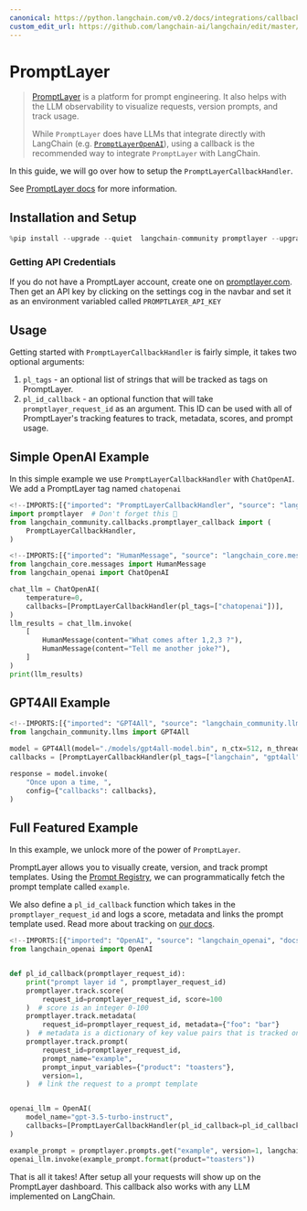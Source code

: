 ```yaml
---
canonical: https://python.langchain.com/v0.2/docs/integrations/callbacks/promptlayer/
custom_edit_url: https://github.com/langchain-ai/langchain/edit/master/docs/docs/integrations/callbacks/promptlayer.ipynb
---
```


# PromptLayer

>[PromptLayer](https://docs.promptlayer.com/introduction) is a platform for prompt engineering. It also helps with the LLM observability to visualize requests, version prompts, and track usage.
>
>While `PromptLayer` does have LLMs that integrate directly with LangChain (e.g. [`PromptLayerOpenAI`](/docs/integrations/llms/promptlayer_openai)), using a callback is the recommended way to integrate `PromptLayer` with LangChain.

In this guide, we will go over how to setup the `PromptLayerCallbackHandler`. 

See [PromptLayer docs](https://docs.promptlayer.com/languages/langchain) for more information.

## Installation and Setup


```python
%pip install --upgrade --quiet  langchain-community promptlayer --upgrade
```

### Getting API Credentials

If you do not have a PromptLayer account, create one on [promptlayer.com](https://www.promptlayer.com). Then get an API key by clicking on the settings cog in the navbar and
set it as an environment variabled called `PROMPTLAYER_API_KEY`


## Usage

Getting started with `PromptLayerCallbackHandler` is fairly simple, it takes two optional arguments:
1. `pl_tags` - an optional list of strings that will be tracked as tags on PromptLayer.
2. `pl_id_callback` - an optional function that will take `promptlayer_request_id` as an argument. This ID can be used with all of PromptLayer's tracking features to track, metadata, scores, and prompt usage.

## Simple OpenAI Example

In this simple example we use `PromptLayerCallbackHandler` with `ChatOpenAI`. We add a PromptLayer tag named `chatopenai`


```python
<!--IMPORTS:[{"imported": "PromptLayerCallbackHandler", "source": "langchain_community.callbacks.promptlayer_callback", "docs": "https://api.python.langchain.com/en/latest/callbacks/langchain_community.callbacks.promptlayer_callback.PromptLayerCallbackHandler.html", "title": "PromptLayer"}]-->
import promptlayer  # Don't forget this 🍰
from langchain_community.callbacks.promptlayer_callback import (
    PromptLayerCallbackHandler,
)
```


```python
<!--IMPORTS:[{"imported": "HumanMessage", "source": "langchain_core.messages", "docs": "https://api.python.langchain.com/en/latest/messages/langchain_core.messages.human.HumanMessage.html", "title": "PromptLayer"}, {"imported": "ChatOpenAI", "source": "langchain_openai", "docs": "https://api.python.langchain.com/en/latest/chat_models/langchain_openai.chat_models.base.ChatOpenAI.html", "title": "PromptLayer"}]-->
from langchain_core.messages import HumanMessage
from langchain_openai import ChatOpenAI

chat_llm = ChatOpenAI(
    temperature=0,
    callbacks=[PromptLayerCallbackHandler(pl_tags=["chatopenai"])],
)
llm_results = chat_llm.invoke(
    [
        HumanMessage(content="What comes after 1,2,3 ?"),
        HumanMessage(content="Tell me another joke?"),
    ]
)
print(llm_results)
```

## GPT4All Example


```python
<!--IMPORTS:[{"imported": "GPT4All", "source": "langchain_community.llms", "docs": "https://api.python.langchain.com/en/latest/llms/langchain_community.llms.gpt4all.GPT4All.html", "title": "PromptLayer"}]-->
from langchain_community.llms import GPT4All

model = GPT4All(model="./models/gpt4all-model.bin", n_ctx=512, n_threads=8)
callbacks = [PromptLayerCallbackHandler(pl_tags=["langchain", "gpt4all"])]

response = model.invoke(
    "Once upon a time, ",
    config={"callbacks": callbacks},
)
```

## Full Featured Example

In this example, we unlock more of the power of `PromptLayer`.

PromptLayer allows you to visually create, version, and track prompt templates. Using the [Prompt Registry](https://docs.promptlayer.com/features/prompt-registry), we can programmatically fetch the prompt template called `example`.

We also define a `pl_id_callback` function which takes in the `promptlayer_request_id` and logs a score, metadata and links the prompt template used. Read more about tracking on [our docs](https://docs.promptlayer.com/features/prompt-history/request-id).


```python
<!--IMPORTS:[{"imported": "OpenAI", "source": "langchain_openai", "docs": "https://api.python.langchain.com/en/latest/llms/langchain_openai.llms.base.OpenAI.html", "title": "PromptLayer"}]-->
from langchain_openai import OpenAI


def pl_id_callback(promptlayer_request_id):
    print("prompt layer id ", promptlayer_request_id)
    promptlayer.track.score(
        request_id=promptlayer_request_id, score=100
    )  # score is an integer 0-100
    promptlayer.track.metadata(
        request_id=promptlayer_request_id, metadata={"foo": "bar"}
    )  # metadata is a dictionary of key value pairs that is tracked on PromptLayer
    promptlayer.track.prompt(
        request_id=promptlayer_request_id,
        prompt_name="example",
        prompt_input_variables={"product": "toasters"},
        version=1,
    )  # link the request to a prompt template


openai_llm = OpenAI(
    model_name="gpt-3.5-turbo-instruct",
    callbacks=[PromptLayerCallbackHandler(pl_id_callback=pl_id_callback)],
)

example_prompt = promptlayer.prompts.get("example", version=1, langchain=True)
openai_llm.invoke(example_prompt.format(product="toasters"))
```

That is all it takes! After setup all your requests will show up on the PromptLayer dashboard.
This callback also works with any LLM implemented on LangChain.